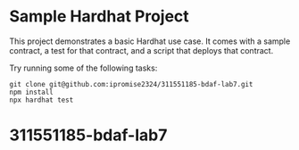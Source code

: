 # Sample Hardhat Project

This project demonstrates a basic Hardhat use case. It comes with a sample contract, a test for that contract, and a script that deploys that contract.

Try running some of the following tasks:

```shell
git clone git@github.com:ipromise2324/311551185-bdaf-lab7.git
npm install
npx hardhat test
```

# 311551185-bdaf-lab7
